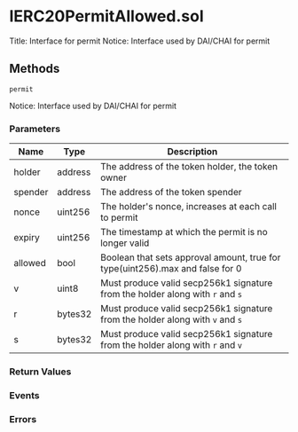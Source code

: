 
# IERC20PermitAllowed.sol
Title: Interface for permit
Notice: Interface used by DAI/CHAI for permit

## Methods
```solidity
permit
```
Notice: Interface used by DAI/CHAI for permit

### Parameters
| Name | Type | Description |
|---|---|---|
| holder | address | The address of the token holder, the token owner |
| spender | address | The address of the token spender |
| nonce | uint256 | The holder's nonce, increases at each call to permit |
| expiry | uint256 | The timestamp at which the permit is no longer valid |
| allowed | bool | Boolean that sets approval amount, true for type(uint256).max and false for 0 |
| v | uint8 | Must produce valid secp256k1 signature from the holder along with `r` and `s` |
| r | bytes32 | Must produce valid secp256k1 signature from the holder along with `v` and `s` |
| s | bytes32 | Must produce valid secp256k1 signature from the holder along with `r` and `v` |


### Return Values

### Events

### Errors

